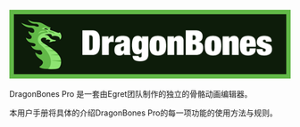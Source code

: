 ![image](561766be2385d.png)

DragonBones Pro 是一套由Egret团队制作的独立的骨骼动画编辑器。

本用户手册将具体的介绍DragonBones Pro的每一项功能的使用方法与规则。

